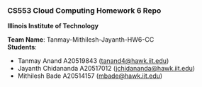 ### CS553 Cloud Computing Homework 6 Repo
**Illinois Institute of Technology**  

**Team Name**: Tanmay-Mithilesh-Jayanth-HW6-CC  
**Students**:  
* Tanmay Anand A20519843  (tanand4@hawk.iit.edu)  
* Jayanth Chidananda A20517012 (jchidananda@hawk.iit.edu)   
* Mithilesh Bade A20514157 (mbade@hawk.iit.edu)  
